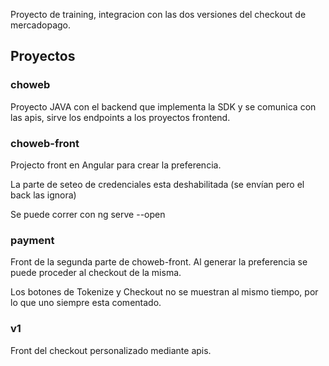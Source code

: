 Proyecto de training, integracion con las dos versiones del checkout de mercadopago. 

## Proyectos


### choweb 

Proyecto JAVA con el backend que implementa la SDK y se comunica con las apis, sirve los endpoints a los proyectos frontend.

### choweb-front

Projecto front en Angular para crear la preferencia.

La parte de seteo de credenciales esta deshabilitada (se envían pero el back las ignora)

Se puede correr con ng serve --open

### payment

Front de la segunda parte de choweb-front. Al generar la preferencia se puede proceder al checkout de la misma. 

Los botones de Tokenize y Checkout no se muestran al mismo tiempo, por lo que uno siempre esta comentado. 

### v1 

Front del checkout personalizado mediante apis.

